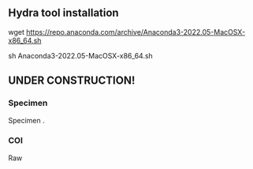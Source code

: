 ## Hydra tool installation

wget https://repo.anaconda.com/archive/Anaconda3-2022.05-MacOSX-x86_64.sh

sh Anaconda3-2022.05-MacOSX-x86_64.sh

## UNDER CONSTRUCTION!

### Specimen 
Specimen .  

### COI 
Raw
